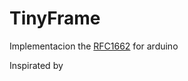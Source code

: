 # TinyFrame

Implementacion the [RFC1662](https://tools.ietf.org/html/rfc1662) for arduino

Inspirated by 